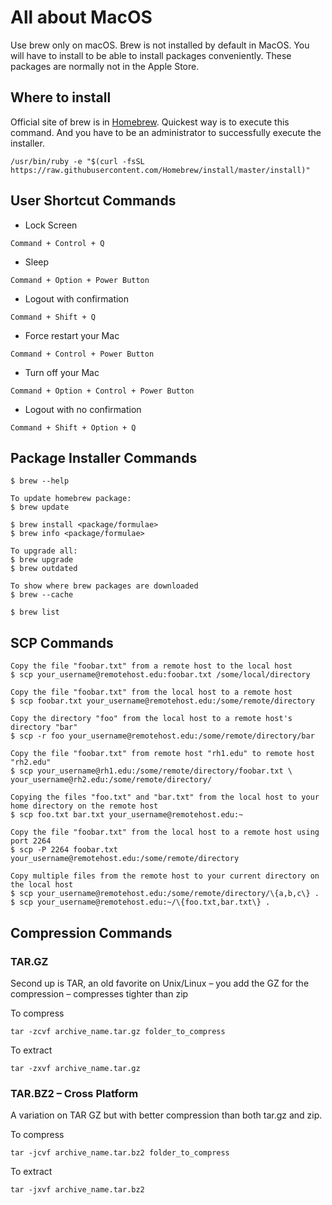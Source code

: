 # All about MacOS
Use brew only on macOS. Brew is not installed by default in MacOS. You will have to install to be able to install packages conveniently. These packages are normally not in the Apple Store.

## Where to install
Official site of brew is in [Homebrew](https://brew.sh/). Quickest way is to execute this command. And you have to be an administrator to successfully execute the installer.

```
/usr/bin/ruby -e "$(curl -fsSL https://raw.githubusercontent.com/Homebrew/install/master/install)"
```

## User Shortcut Commands

* Lock Screen
```
Command + Control + Q
```
* Sleep
```
Command + Option + Power Button
```
* Logout with confirmation
```
Command + Shift + Q
```
* Force restart your Mac
```
Command + Control + Power Button
```
* Turn off your Mac
```
Command + Option + Control + Power Button
```
* Logout with no confirmation
```
Command + Shift + Option + Q
```


## Package Installer Commands
```
$ brew --help

To update homebrew package:
$ brew update

$ brew install <package/formulae>
$ brew info <package/formulae>

To upgrade all:
$ brew upgrade
$ brew outdated

To show where brew packages are downloaded
$ brew --cache

$ brew list
```

## SCP Commands
```
Copy the file "foobar.txt" from a remote host to the local host
$ scp your_username@remotehost.edu:foobar.txt /some/local/directory

Copy the file "foobar.txt" from the local host to a remote host
$ scp foobar.txt your_username@remotehost.edu:/some/remote/directory

Copy the directory "foo" from the local host to a remote host's directory "bar"
$ scp -r foo your_username@remotehost.edu:/some/remote/directory/bar

Copy the file "foobar.txt" from remote host "rh1.edu" to remote host "rh2.edu"
$ scp your_username@rh1.edu:/some/remote/directory/foobar.txt \
your_username@rh2.edu:/some/remote/directory/

Copying the files "foo.txt" and "bar.txt" from the local host to your home directory on the remote host
$ scp foo.txt bar.txt your_username@remotehost.edu:~

Copy the file "foobar.txt" from the local host to a remote host using port 2264
$ scp -P 2264 foobar.txt your_username@remotehost.edu:/some/remote/directory

Copy multiple files from the remote host to your current directory on the local host
$ scp your_username@remotehost.edu:/some/remote/directory/\{a,b,c\} .
$ scp your_username@remotehost.edu:~/\{foo.txt,bar.txt\} .

```

## Compression Commands
### TAR.GZ
Second up is TAR, an old favorite on Unix/Linux – you add the GZ for the compression – compresses tighter than zip

To compress
```
tar -zcvf archive_name.tar.gz folder_to_compress
```

To extract
```
tar -zxvf archive_name.tar.gz
```

### TAR.BZ2 – Cross Platform
A variation on TAR GZ but with better compression than both tar.gz and zip.

To compress
```
tar -jcvf archive_name.tar.bz2 folder_to_compress
```

To extract
```
tar -jxvf archive_name.tar.bz2
```

